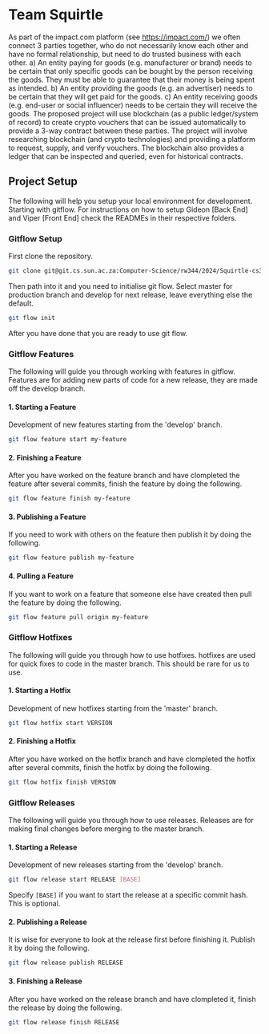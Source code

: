 # Team Squirtle

As part of the impact.com platform (see https://impact.com/) we often connect 3 parties together, who do not necessarily know each other and have no formal relationship, but need to do trusted business with each other.  a) An entity paying for goods (e.g. manufacturer or brand) needs to be certain that only specific goods can be bought by the person receiving the goods. They must be able to guarantee that their money is being spent as intended.  b) An entity providing the goods (e.g. an advertiser) needs to be certain that they will get paid for the goods.  c) An entity receiving goods (e.g. end-user or social influencer) needs to be certain they will receive the goods.  The proposed project will use blockchain (as a public ledger/system of record) to create crypto vouchers that can be issued automatically to provide a 3-way contract between these parties. The project will involve researching blockchain (and crypto technologies) and providing a platform to request, supply, and verify vouchers. The blockchain also provides a ledger that can be inspected and queried, even for historical contracts.

## Project Setup

The following will help you setup your local environment for development. Starting with gitflow. For instructions on how to setup Gideon [Back End] and Viper [Front End] check the READMEs in their respective folders.

### Gitflow Setup

First clone the repository.

```sh
git clone git@git.cs.sun.ac.za:Computer-Science/rw344/2024/Squirtle-cs344.git
```

Then path into it and you need to initialise git flow. Select master for production branch and develop for next release, leave everything else the default.

```sh
git flow init
```

After you have done that you are ready to use git flow.

### Gitflow Features

The following will guide you through working with features in gitflow. Features are for adding new parts of code for a new release, they are made off the develop branch.

#### 1. Starting a Feature

Development of new features starting from the 'develop' branch.

```sh
git flow feature start my-feature
```

#### 2. Finishing a Feature

After you have worked on the feature branch and have clompleted the feature after several commits, finish the feature by doing the following.

```sh
git flow feature finish my-feature
```

#### 3. Publishing a Feature

If you need to work with others on the feature then publish it by doing the following.

```sh
git flow feature publish my-feature
```

#### 4. Pulling a Feature

If you want to work on a feature that someone else have created then pull the feature by doing the following.

```sh
git flow feature pull origin my-feature
```

### Gitflow Hotfixes

The following will guide you through how to use hotfixes. hotfixes are used for quick fixes to code in the master branch. This should be rare for us to use.

#### 1. Starting a Hotfix

Development of new hotfixes starting from the 'master' branch.

```sh
git flow hotfix start VERSION
```

#### 2. Finishing a Hotfix

After you have worked on the hotfix branch and have clompleted the hotfix after several commits, finish the hotfix by doing the following.

```sh
git flow hotfix finish VERSION
```

### Gitflow Releases

The following will guide you through how to use releases. Releases are for making final changes before merging to the master branch.

#### 1. Starting a Release

Development of new releases starting from the 'develop' branch.

```sh
git flow release start RELEASE [BASE]
```

Specify `[BASE]` if you want to start the release at a specific commit hash. This is optional.

#### 2. Publishing a Release

It is wise for everyone to look at the release first before finishing it. Publish it by doing the following.

```sh
git flow release publish RELEASE
```

#### 3. Finishing a Release

After you have worked on the release branch and have clompleted it, finish the release by doing the following.

```sh
git flow release finish RELEASE
```